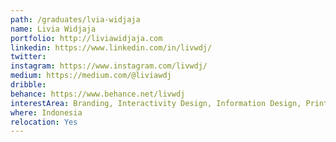 ```yaml
---
path: /graduates/lvia-widjaja
name: Livia Widjaja
portfolio: http://liviawidjaja.com
linkedin: https://www.linkedin.com/in/livwdj/
twitter:
instagram: https://www.instagram.com/livwdj/
medium: https://medium.com/@liviawdj
dribble:
behance: https://www.behance.net/livwdj
interestArea: Branding, Interactivity Design, Information Design, Print Design
where: Indonesia
relocation: Yes
---
```

